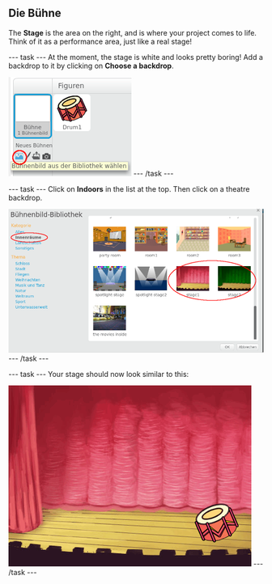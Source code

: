 ## Die Bühne

The **Stage** is the area on the right, and is where your project comes to life. Think of it as a performance area, just like a real stage!

\--- task \--- At the moment, the stage is white and looks pretty boring! Add a backdrop to it by clicking on **Choose a backdrop**.

![screenshot](images/band-stage-choose.png) \--- /task \---

\--- task \--- Click on **Indoors** in the list at the top. Then click on a theatre backdrop.

![Screenshot](images/band-backdrop.png) \--- /task \---

\--- task \--- Your stage should now look similar to this:

![Screenshot](images/band-stage.png) \--- /task \---